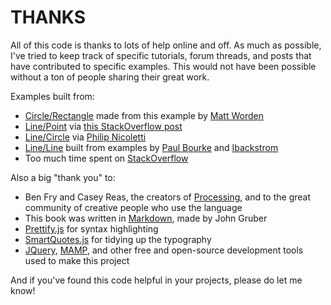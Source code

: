 # THANKS

All of this code is thanks to lots of help online and off. As much as possible, I've tried to keep track of specific tutorials, forum threads, and posts that have contributed to specific examples. This would not have been possible without a ton of people sharing their great work.

Examples built from:

* [Circle/Rectangle](circle-rect.php) made from this example by [Matt Worden](http://vband3d.tripod.com/visualbasic/tut_mixedcollisions.htm)
* [Line/Point](line-point.php) via [this StackOverflow post](http://stackoverflow.com/a/17693146/1167783)
* [Line/Circle](line-circle.php) via [Philip Nicoletti](http://www.codeguru.com/forum/showthread.php?threadid=194400)
* [Line/Line](line-line.php) built from examples by [Paul Bourke](http://paulbourke.net/geometry/pointlineplane/) and [Ibackstrom](http://community.topcoder.com/tc?module=Static&d1=tutorials&d2=geometry2)
* Too much time spent on [StackOverflow](http://www.stackoverflow.com)

Also a big "thank you" to:

* Ben Fry and Casey Reas, the creators of [Processing](Processing), and to the great community of creative people who use the language
* This book was written in [Markdown](http://daringfireball.net/projects/markdown/syntax), made by John Gruber
* [Prettify.js](https://github.com/google/code-prettify) for syntax highlighting
* [SmartQuotes.js](http://smartquotesjs.com) for tidying up the typography
* [JQuery](https://jquery.com/), [MAMP](https://www.mamp.info), and other free and open-source development tools used to make this project

And if you've found this code helpful in your projects, please do let me know!

